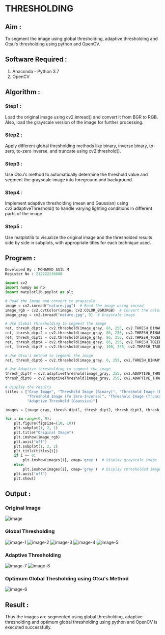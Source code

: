 # THRESHOLDING
## Aim :
To segment the image using global thresholding, adaptive thresholding and Otsu's thresholding using python and OpenCV.

## Software Required :
1. Anaconda - Python 3.7
2. OpenCV

## Algorithm :

### Step1 :
Load the original image using cv2.imread() and convert it from BGR to RGB. Also, load the grayscale version of the image for further processing.

### Step2 :
Apply different global thresholding methods like binary, inverse binary, to-zero, to-zero inverse, and truncate using cv2.threshold().


### Step3 :
Use Otsu's method to automatically determine the threshold value and segment the grayscale image into foreground and background.

### Step4 :
Implement adaptive thresholding (mean and Gaussian) using cv2.adaptiveThreshold() to handle varying lighting conditions in different parts of the image.

### Step5 :
Use matplotlib to visualize the original image and the thresholded results side by side in subplots, with appropriate titles for each technique used.

## Program :
```py
Developed By : MOHAMED ASIL M
Register No : 212222230080
```
```py
import cv2
import numpy as np
import matplotlib.pyplot as plt

# Read the Image and convert to grayscale
image = cv2.imread("nature.jpg")  # Read the image using imread
image_rgb = cv2.cvtColor(image, cv2.COLOR_BGR2RGB)  # Convert the color from BGR to RGB
image_gray = cv2.imread("nature.jpg", 0)  # Grayscale image

# Use Global thresholding to segment the image
ret, thresh_dipt1 = cv2.threshold(image_gray, 86, 255, cv2.THRESH_BINARY)
ret, thresh_dipt2 = cv2.threshold(image_gray, 86, 255, cv2.THRESH_BINARY_INV)
ret, thresh_dipt3 = cv2.threshold(image_gray, 86, 255, cv2.THRESH_TOZERO)
ret, thresh_dipt4 = cv2.threshold(image_gray, 86, 255, cv2.THRESH_TOZERO_INV)
ret, thresh_dipt5 = cv2.threshold(image_gray, 100, 255, cv2.THRESH_TRUNC)

# Use Otsu's method to segment the image
ret, thresh_dipt6 = cv2.threshold(image_gray, 0, 255, cv2.THRESH_BINARY + cv2.THRESH_OTSU)

# Use Adaptive thresholding to segment the image
thresh_dipt7 = cv2.adaptiveThreshold(image_gray, 255, cv2.ADAPTIVE_THRESH_MEAN_C, cv2.THRESH_BINARY, 11, 2)
thresh_dipt8 = cv2.adaptiveThreshold(image_gray, 255, cv2.ADAPTIVE_THRESH_GAUSSIAN_C, cv2.THRESH_BINARY, 11, 2)

# Display the results
titles = ["Gray Image", "Threshold Image (Binary)", "Threshold Image (Binary Inverse)", "Threshold Image (To Zero)",
          "Threshold Image (To Zero-Inverse)", "Threshold Image (Truncate)", "Otsu", "Adaptive Threshold (Mean)",
          "Adaptive Threshold (Gaussian)"]

images = [image_gray, thresh_dipt1, thresh_dipt2, thresh_dipt3, thresh_dipt4, thresh_dipt5, thresh_dipt6, thresh_dipt7, thresh_dipt8]

for i in range(0, 9):
    plt.figure(figsize=(10, 10))
    plt.subplot(1, 2, 1)
    plt.title("Original Image")
    plt.imshow(image_rgb)
    plt.axis("off")
    plt.subplot(1, 2, 2)
    plt.title(titles[i])
    if i == 0:
        plt.imshow(images[i], cmap='gray')  # Display grayscale image
    else:
        plt.imshow(images[i], cmap='gray')  # Display thresholded images
    plt.axis("off")
    plt.show()

```
## Output :

### Original Image
![image](https://github.com/user-attachments/assets/b5ed6d15-826c-4d7a-a0d1-209b288358ad)

### Global Thresholding
![image-1](https://github.com/user-attachments/assets/ed913bc4-5bb6-4ccd-a5b0-b1e94f5fff53)
![image-2](https://github.com/user-attachments/assets/a970604e-252c-45ac-a990-a89cf4514a5b)
![image-3](https://github.com/user-attachments/assets/ca03b4bc-c165-4606-9e11-9e33982db0c6)
![image-4](https://github.com/user-attachments/assets/5e50a329-9156-4fb0-b899-af6838189bdd)
![image-5](https://github.com/user-attachments/assets/55630f8b-f2ac-42d8-8896-30a17db76681)


### Adaptive Thresholding
![image-7](https://github.com/user-attachments/assets/a4fd1a86-6cc0-4b9f-a785-40a0f515a802)
![image-8](https://github.com/user-attachments/assets/a5f0a01a-304b-46ef-abcb-1f03a7a13852)



### Optimum Global Thesholding using Otsu's Method
![image-6](https://github.com/user-attachments/assets/8c115e1e-87e4-4132-883a-66d92d45b402)



## Result :
Thus the images are segmented using global thresholding, adaptive thresholding and optimum global thresholding using python and OpenCV is executed successfully.
